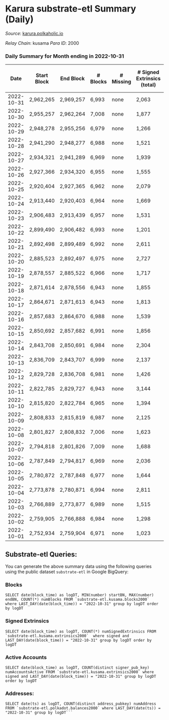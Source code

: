# Karura substrate-etl Summary (Daily)

_Source_: [karura.polkaholic.io](https://karura.polkaholic.io)

*Relay Chain*: kusama
*Para ID*: 2000



### Daily Summary for Month ending in 2022-10-31


| Date | Start Block | End Block | # Blocks | # Missing | # Signed Extrinsics (total) | # Active Accounts | # Addresses with Balances | # Events | # Transfers | # XCM Transfers In | # XCM Transfers Out |
| ---- | ----------- | --------- | -------- | --------- | --------------------------- | ----------------- | ------------------------- | -------- | ----------- | ------------------ | ------------------- |
| 2022-10-31 | 2,962,265 | 2,969,257 | 6,993 | none  | 2,063 | 265 | 92,737 | 80,392 | 6,069 ($667,046.00) | 160 ($67,302.44) | 137 ($52,939.51) |
| 2022-10-30 | 2,955,257 | 2,962,264 | 7,008 | none  | 1,877 | 179 | 92,710 | 77,966 | 5,808 ($323,871.27) | 62 ($32,529.20) | 76 ($41,399.10) |
| 2022-10-29 | 2,948,278 | 2,955,256 | 6,979 | none  | 1,266 | 182 |  | 73,277 | 5,337 ($331,452.35) | 63 ($18,676.21) | 79 ($20,914.94) |
| 2022-10-28 | 2,941,290 | 2,948,277 | 6,988 | none  | 1,521 | 165 | 92,683 | 75,327 | 5,583 ($268,961.32) | 81 ($25,243.66) | 76 ($19,898.12) |
| 2022-10-27 | 2,934,321 | 2,941,289 | 6,969 | none  | 1,939 | 176 | 92,675 | 78,654 | 5,948 ($738,483.91) | 95 ($52,135.22) | 118 ($75,642.13) |
| 2022-10-26 | 2,927,366 | 2,934,320 | 6,955 | none  | 1,555 | 201 |  | 76,159 | 5,648 ($558,747.91) | 130 ($95,066.62) | 180 ($62,634.57) |
| 2022-10-25 | 2,920,404 | 2,927,365 | 6,962 | none  | 2,079 | 184 | 92,638 | 80,958 | 6,392 ($453,890.51) | 117 ($40,795.51) | 151 ($80,583.86) |
| 2022-10-24 | 2,913,440 | 2,920,403 | 6,964 | none  | 1,669 | 207 | 92,617 | 76,652 | 5,762 ($209,702.73) | 102 ($28,415.57) | 132 ($46,024.60) |
| 2022-10-23 | 2,906,483 | 2,913,439 | 6,957 | none  | 1,531 | 196 | 92,598 | 75,674 | 5,636 ($293,403.66) | 86 ($24,334.96) | 112 ($43,225.58) |
| 2022-10-22 | 2,899,490 | 2,906,482 | 6,993 | none  | 1,201 | 185 | 92,581 | 72,929 | 5,217 ($167,557.61) | 75 ($61,340.55) | 89 ($48,865.51) |
| 2022-10-21 | 2,892,498 | 2,899,489 | 6,992 | none  | 2,611 | 229 |  | 85,470 | 6,815 ($1,032,622.78) | 107 ($66,429.87) | 151 ($102,339.73) |
| 2022-10-20 | 2,885,523 | 2,892,497 | 6,975 | none  | 2,727 | 245 |  | 85,405 | 6,754 ($876,231.85) | 123 ($75,041.43) | 166 ($102,491.61) |
| 2022-10-19 | 2,878,557 | 2,885,522 | 6,966 | none  | 1,717 | 209 | 92,522 | 78,295 | 6,191 ($404,890.66) | 72 ($34,629.13) | 106 ($42,631.33) |
| 2022-10-18 | 2,871,614 | 2,878,556 | 6,943 | none  | 1,855 | 212 | 92,502 | 79,397 | 6,255 ($525,931.22) | 110 ($67,511.86) | 133 ($75,393.47) |
| 2022-10-17 | 2,864,671 | 2,871,613 | 6,943 | none  | 1,813 | 208 | 92,470 | 78,179 | 5,868 ($290,834.34) | 117 ($46,600.08) | 175 ($59,434.94) |
| 2022-10-16 | 2,857,683 | 2,864,670 | 6,988 | none  | 1,539 | 205 | 92,451 | 77,034 | 5,827 ($315,090.37) | 128 ($67,677.18) | 179 ($87,983.76) |
| 2022-10-15 | 2,850,692 | 2,857,682 | 6,991 | none  | 1,856 | 228 |  | 80,674 | 6,290 ($457,542.95) | 170 ($72,336.65) | 238 ($97,167.47) |
| 2022-10-14 | 2,843,708 | 2,850,691 | 6,984 | none  | 2,304 | 200 |  | 84,504 | 6,884 ($803,686.75) | 142 ($64,941.36) | 247 ($104,770.17) |
| 2022-10-13 | 2,836,709 | 2,843,707 | 6,999 | none  | 2,137 | 218 | 92,396 | 83,004 | 6,609 ($599,414.00) | 179 ($76,110.21) | 209 ($98,948.66) |
| 2022-10-12 | 2,829,728 | 2,836,708 | 6,981 | none  | 1,426 | 201 | 92,376 | 74,447 | 5,341 ($327,310.13) | 80 ($33,632.14) | 95 ($66,417.00) |
| 2022-10-11 | 2,822,785 | 2,829,727 | 6,943 | none  | 3,144 | 189 | 92,336 | 87,553 | 5,656 ($665,176.19) | 82 ($36,140.89) | 78 ($56,700.17) |
| 2022-10-10 | 2,815,820 | 2,822,784 | 6,965 | none  | 1,394 | 173 | 92,319 | 73,911 | 5,237 ($377,199.95) | 119 ($290,011.43) | 101 ($335,826.38) |
| 2022-10-09 | 2,808,833 | 2,815,819 | 6,987 | none  | 2,125 | 182 | 92,287 | 77,817 | 5,375 ($418,980.54) | 49 ($19,469.65) | 70 ($16,971.11) |
| 2022-10-08 | 2,801,827 | 2,808,832 | 7,006 | none  | 1,623 | 209 | 92,263 | 77,047 | 5,842 ($2,359,439.68) | 75 ($61,656.20) | 88 ($59,066.31) |
| 2022-10-07 | 2,794,818 | 2,801,826 | 7,009 | none  | 1,688 | 199 | 92,223 | 77,032 | 5,793 ($501,814.81) | 61 ($5,252.87) | 88 ($34,092.05) |
| 2022-10-06 | 2,787,849 | 2,794,817 | 6,969 | none  | 2,036 | 205 | 92,194 | 77,900 | 5,552 ($383,940.79) | 78 ($19,127.29) | 114 ($57,291.93) |
| 2022-10-05 | 2,780,872 | 2,787,848 | 6,977 | none  | 1,644 | 207 | 92,147 | 77,364 | 5,997 ($632,690.97) | 83 ($141,525.97) | 109 ($226,421.11) |
| 2022-10-04 | 2,773,878 | 2,780,871 | 6,994 | none  | 2,811 | 176 | 92,089 | 86,377 | 6,818 ($849,112.26) | 160 ($204,274.31) | 161 ($276,809.44) |
| 2022-10-03 | 2,766,889 | 2,773,877 | 6,989 | none  | 1,515 | 189 |  | 75,896 | 5,777 ($10,587,901.41) | 65 ($18,800.35) | 108 ($77,716.06) |
| 2022-10-02 | 2,759,905 | 2,766,888 | 6,984 | none  | 1,298 | 161 |  | 73,909 | 5,496 ($131,770.32) | 86 ($29,534.31) | 83 ($28,986.59) |
| 2022-10-01 | 2,752,934 | 2,759,904 | 6,971 | none  | 1,023 | 152 |  | 70,595 | 5,004 ($517,963.38) | 34 ($128,064.28) | 39 ($197,379.95) |

## Substrate-etl Queries:
You can generate the above summary data using the following queries using the public dataset `substrate-etl` in Google BigQuery:


### Blocks
```
SELECT date(block_time) as logDT, MIN(number) startBN, MAX(number) endBN, COUNT(*) numBlocks FROM `substrate-etl.kusama.blocks2000`  where LAST_DAY(date(block_time)) = "2022-10-31" group by logDT order by logDT
```


### Signed Extrinsics
```
SELECT date(block_time) as logDT, COUNT(*) numSignedExtrinsics FROM `substrate-etl.kusama.extrinsics2000`  where signed and LAST_DAY(date(block_time)) = "2022-10-31" group by logDT order by logDT
```


### Active Accounts
```
SELECT date(block_time) as logDT, COUNT(distinct signer_pub_key) numAccountsActive FROM `substrate-etl.kusama.extrinsics2000` where signed and LAST_DAY(date(block_time)) = "2022-10-31" group by logDT order by logDT
```


### Addresses:
```
SELECT date(ts) as logDT, COUNT(distinct address_pubkey) numAddress FROM `substrate-etl.polkadot.balances2000` where LAST_DAY(date(ts)) = "2022-10-31" group by logDT```

